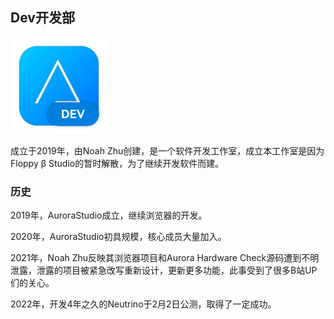 ## Dev开发部

<img src="../img/dev.png" alt="img" style="zoom:20%;" />

成立于2019年，由Noah Zhu创建，是一个软件开发工作室，成立本工作室是因为Floppy β Studio的暂时解散，为了继续开发软件而建。

### 历史

2019年，AuroraStudio成立，继续浏览器的开发。

2020年，AuroraStudio初具规模，核心成员大量加入。

2021年，Noah Zhu反映其浏览器项目和Aurora Hardware Check源码遭到不明泄露，泄露的项目被紧急改写重新设计，更新更多功能，此事受到了很多B站UP们的关心。

2022年，开发4年之久的Neutrino于2月2日公测，取得了一定成功。